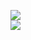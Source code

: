 [![](https://img.shields.io/badge/Made%20With-Github%20Spray-lightgrey.svg?style=for-the-badge&logo=github)](https://github.com/Annihil/github-spray#25996)  
[![](https://i.imgur.com/2DrTn0Z.gif)](https://github.com/Annihil/github-spray)